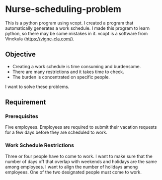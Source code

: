 # Nurse-scheduling-problem
This is a python program using vcopt. I created a program that automatically generates a work schedule. I made this program to learn python, so there may be some mistakes in it.  vcopt is a software from Vinekula (https://vigne-cla.com/).

## Objective
* Creating a work schedule is time consuming and burdensome.
* There are many restrictions and it takes time to check.
* The burden is concentrated on specific people.

I want to solve these problems.

## Requirement
### Prerequisites
Five employees.
Employees are required to submit their vacation requests for a few days before they are scheduled to work.

### Work Schedule Restrictions
Three or four people have to come to work.
I want to make sure that the number of days off that overlap with weekends and holidays are the same among employees.
I want to align the number of holidays among employees.
One of the two designated people must come to work.

